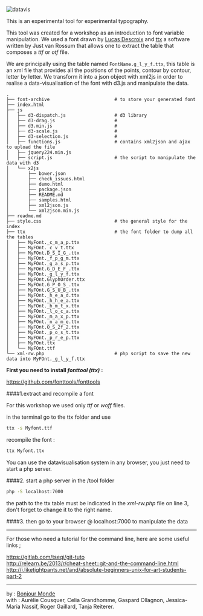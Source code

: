 ![datavis](http://bonjourmonde.net/images/datavis-git.png)  

This is an experimental tool for experimental typography.     

This tool was created for a workshop as an introduction to font variable manipulation. We used a font drawn by [Lucas Descroix](http://lucasdescroix.fr/) and  [ttx](https://github.com/fonttools/fonttools) a software written by Just van Rossum that allows one to extract the table that composes a _ttf_ or _otf_ file.   

We are principally using the table named ```FontName.g_l_y_f.ttx```, this table is an xml file that provides all the positions of the points, contour by contour, letter by letter. We transform it into a json object with xml2js in order to realise a data-visualisation of the font with d3.js and manipulate the data.   

```
.
├── font-archive                        # to store your generated font
├── index.html   
├── js
│   ├── d3-dispatch.js                  # d3 library
│   ├── d3-drag.js                      #
│   ├── d3.min.js                       #
│   ├── d3-scale.js                     #
│   ├── d3-selection.js                 #
│   ├── functions.js                    # contains xml2json and ajax to upload the file
│   ├── jquery224.min.js
│   ├── script.js                       # the script to manipulate the data with d3 
│   └── x2js 
│       ├── bower.json
│       ├── check_issues.html
│       ├── demo.html
│       ├── package.json
│       ├── README.md
│       ├── samples.html
│       ├── xml2json.js
│       └── xml2json.min.js
├── readme.md
├── style.css                           # the general style for the index
├── ttx                                 # the font folder to dump all the tables
│   ├── MyFont._c_m_a_p.ttx
│   ├── MyFOnt._c_v_t.ttx
│   ├── MyFOnt.D_S_I_G_.ttx
│   ├── MyFOnt._f_p_g_m.ttx
│   ├── MyFOnt._g_a_s_p.ttx
│   ├── MyFOnt.G_D_E_F_.ttx
│   ├── MyFOnt._g_l_y_f.ttx
│   ├── MyFOnt.GlyphOrder.ttx
│   ├── MyFOnt.G_P_O_S_.ttx
│   ├── MyFOnt.G_S_U_B_.ttx
│   ├── MyFOnt._h_e_a_d.ttx
│   ├── MyFOnt._h_h_e_a.ttx
│   ├── MyFOnt._h_m_t_x.ttx
│   ├── MyFOnt._l_o_c_a.ttx
│   ├── MyFOnt._m_a_x_p.ttx
│   ├── MyFOnt._n_a_m_e.ttx
│   ├── MyFOnt.O_S_2f_2.ttx
│   ├── MyFOnt._p_o_s_t.ttx
│   ├── MyFOnt._p_r_e_p.ttx
│   ├── MyFOnt.ttx
│   └── MyFOnt.ttf
└── xml-rw.php                          # php script to save the new data into MyFOnt._g_l_y_f.ttx

```


**First you need to install _fonttool (ttx)_ :**
  
<https://github.com/fonttools/fonttools>   


####1.extract and recompile a font  

For this workshop we used only _ttf_ or _woff_ files.   

in the terminal go to the ttx folder and use      
```bash
ttx -s Myfont.ttf 
```

recompile the font :     
```bash
ttx Myfont.ttx
```


You can use the datavisualisation system in any browser, you just need to start a php server.  

####2. start a php server in the /tool folder

```bash
php -S localhost:7000
```

the path to the ttx table must be indicated in the _xml-rw.php_ file on line 3,
don't forget to change it to the right name.    


####3. then go to your browser @ localhost:7000 to manipulate the data


---

For those who need a tutorial for the command line, here are some useful links ;

<https://gitlab.com/tseqi/git-tuto>   
<http://relearn.be/2013/r/cheat-sheet::git-and-the-command-line.html>    
<http://i.liketightpants.net/and/absolute-beginners-unix-for-art-students-part-2>    
 

---

by : [Bonjour Monde](bonjourmonde.net)   
with : Aurélie Cousquer, Celia Grandhomme, Gaspard Ollagnon, Jessica-Maria Nassif, Roger Gaillard, Tanja Reiterer.
